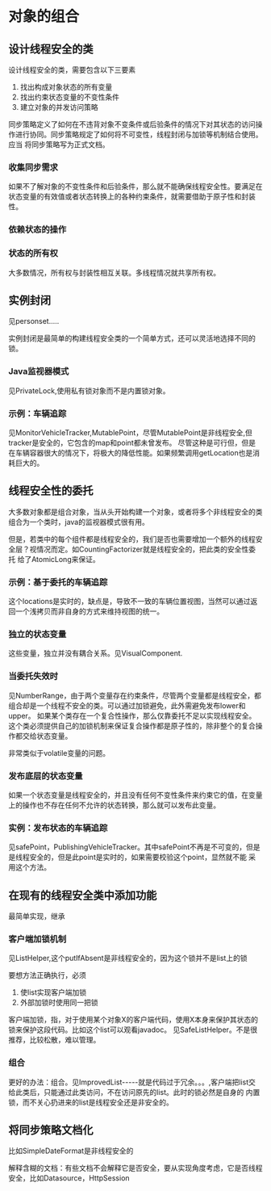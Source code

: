 # 对象的组合

## 设计线程安全的类

设计线程安全的类，需要包含以下三要素
1.  找出构成对象状态的所有变量
2.  找出约束状态变量的不变性条件
3.  建立对象的并发访问策略

同步策略定义了如何在不违背对象不变条件或后验条件的情况下对其状态的访问操作进行协同。同步策略规定了如何将不可变性，线程封闭与加锁等机制结合使用。应当
将同步策略写为正式文档。

### 收集同步需求

如果不了解对象的不变性条件和后验条件，那么就不能确保线程安全性。要满足在状态变量的有效值或者状态转换上的各种约束条件，就需要借助于原子性和封装性。

### 依赖状态的操作

### 状态的所有权

大多数情况，所有权与封装性相互关联。多线程情况就共享所有权。

## 实例封闭

见personset.....

实例封闭是最简单的构建线程安全类的一个简单方式，还可以灵活地选择不同的锁。

### Java监视器模式

见PrivateLock,使用私有锁对象而不是内置锁对象。

### 示例：车辆追踪

见MonitorVehicleTracker,MutablePoint，尽管MutablePoint是非线程安全,但tracker是安全的，它包含的map和point都未曾发布。
尽管这种是可行但，但是在车辆容器很大的情况下，将极大的降低性能。如果频繁调用getLocation也是消耗巨大的。

## 线程安全性的委托

大多数对象都是组合对象，当从头开始构建一个对象，或者将多个非线程安全的类组合为一个类时，java的监视器模式很有用。

但是，若类中的每个组件都是线程安全的，我们是否也需要增加一个额外的线程安全层？视情况而定。如CountingFactorizer就是线程安全的，把此类的安全性委托
给了AtomicLong来保证。

### 示例：基于委托的车辆追踪

这个locations是实时的，缺点是，导致不一致的车辆位置视图，当然可以通过返回一个浅拷贝而非自身的方式来维持视图的统一。

### 独立的状态变量

这些变量，独立并没有耦合关系。见VisualComponent.

### 当委托失效时

见NumberRange，由于两个变量存在约束条件，尽管两个变量都是线程安全，都组合却是一个线程不安全的类。可以通过加锁避免，此外需避免发布lower和upper。
如果某个类存在一个复合性操作，那么仅靠委托不足以实现线程安全。这个类必须提供自己的加锁机制来保证复合操作都是原子性的，除非整个的复合操作都交给状态变量。

非常类似于volatile变量的问题。

### 发布底层的状态变量

如果一个状态变量是线程安全的，并且没有任何不变性条件来约束它的值，在变量上的操作也不存在任何不允许的状态转换，那么就可以发布此变量。

### 实例：发布状态的车辆追踪

见safePoint，PublishingVehicleTracker。其中safePoint不再是不可变的，但是是线程安全的，但是此point是实时的，如果需要校验这个point，显然就不能
采用这个方法。

## 在现有的线程安全类中添加功能

最简单实现，继承

### 客户端加锁机制

见ListHelper,这个putIfAbsent是非线程安全的，因为这个锁并不是list上的锁

要想方法正确执行，必须
1. 使list实现客户端加锁
2. 外部加锁时使用同一把锁

客户端加锁，指，对于使用某个对象X的客户端代码，使用X本身来保护其状态的锁来保护这段代码。比如这个list可以观看javadoc。
见SafeListHelper。不是很推荐，比较松散，难以管理。

 ### 组合
 
 更好的办法：组合。见ImprovedList-----就是代码过于冗余。。。,客户端把list交给此类后，只能通过此类访问，不在访问原先的list。此时的锁必然是自身的
 内置锁，而不关心扔进来的list是线程安全还是非安全的。
 
 ## 将同步策略文档化
 
 比如SimpleDateFormat是非线程安全的
 
 解释含糊的文档：有些文档不会解释它是否安全，要从实现角度考虑，它是否线程安全，比如Datasource，HttpSession
 
 
 
